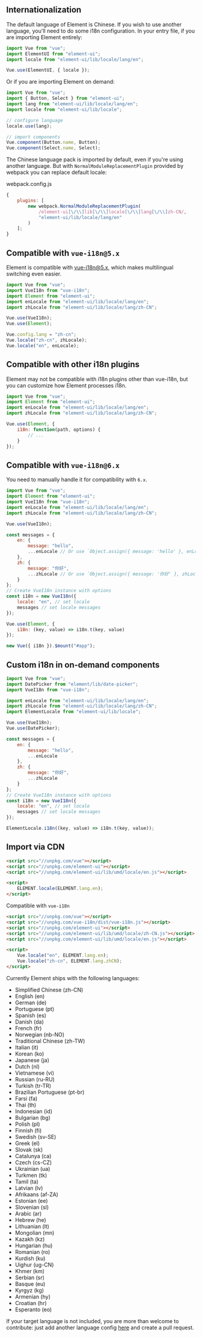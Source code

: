 ## Internationalization

The default language of Element is Chinese. If you wish to use another language, you'll need to do some i18n configuration. In your entry file, if you are importing Element entirely:

```javascript
import Vue from "vue";
import ElementUI from "element-ui";
import locale from "element-ui/lib/locale/lang/en";

Vue.use(ElementUI, { locale });
```

Or if you are importing Element on demand:

```javascript
import Vue from "vue";
import { Button, Select } from "element-ui";
import lang from "element-ui/lib/locale/lang/en";
import locale from "element-ui/lib/locale";

// configure language
locale.use(lang);

// import components
Vue.component(Button.name, Button);
Vue.component(Select.name, Select);
```

The Chinese language pack is imported by default, even if you're using another language. But with `NormalModuleReplacementPlugin` provided by webpack you can replace default locale:

webpack.config.js

```javascript
{
	plugins: [
		new webpack.NormalModuleReplacementPlugin(
			/element-ui[\/\\]lib[\/\\]locale[\/\\]lang[\/\\]zh-CN/,
			"element-ui/lib/locale/lang/en"
		)
	];
}
```

## Compatible with `vue-i18n@5.x`

Element is compatible with [vue-i18n@5.x](https://github.com/kazupon/vue-i18n), which makes multilingual switching even easier.

```javascript
import Vue from "vue";
import VueI18n from "vue-i18n";
import Element from "element-ui";
import enLocale from "element-ui/lib/locale/lang/en";
import zhLocale from "element-ui/lib/locale/lang/zh-CN";

Vue.use(VueI18n);
Vue.use(Element);

Vue.config.lang = "zh-cn";
Vue.locale("zh-cn", zhLocale);
Vue.locale("en", enLocale);
```

## Compatible with other i18n plugins

Element may not be compatible with i18n plugins other than vue-i18n, but you can customize how Element processes i18n.

```javascript
import Vue from "vue";
import Element from "element-ui";
import enLocale from "element-ui/lib/locale/lang/en";
import zhLocale from "element-ui/lib/locale/lang/zh-CN";

Vue.use(Element, {
	i18n: function(path, options) {
		// ...
	}
});
```

## Compatible with `vue-i18n@6.x`

You need to manually handle it for compatibility with `6.x`.

```javascript
import Vue from "vue";
import Element from "element-ui";
import VueI18n from "vue-i18n";
import enLocale from "element-ui/lib/locale/lang/en";
import zhLocale from "element-ui/lib/locale/lang/zh-CN";

Vue.use(VueI18n);

const messages = {
	en: {
		message: "hello",
		...enLocale // Or use `Object.assign({ message: 'hello' }, enLocale)`
	},
	zh: {
		message: "你好",
		...zhLocale // Or use `Object.assign({ message: '你好' }, zhLocale)`
	}
};
// Create VueI18n instance with options
const i18n = new VueI18n({
	locale: "en", // set locale
	messages // set locale messages
});

Vue.use(Element, {
	i18n: (key, value) => i18n.t(key, value)
});

new Vue({ i18n }).$mount("#app");
```

## Custom i18n in on-demand components

```js
import Vue from "vue";
import DatePicker from "element/lib/date-picker";
import VueI18n from "vue-i18n";

import enLocale from "element-ui/lib/locale/lang/en";
import zhLocale from "element-ui/lib/locale/lang/zh-CN";
import ElementLocale from "element-ui/lib/locale";

Vue.use(VueI18n);
Vue.use(DatePicker);

const messages = {
	en: {
		message: "hello",
		...enLocale
	},
	zh: {
		message: "你好",
		...zhLocale
	}
};
// Create VueI18n instance with options
const i18n = new VueI18n({
	locale: "en", // set locale
	messages // set locale messages
});

ElementLocale.i18n((key, value) => i18n.t(key, value));
```

## Import via CDN

```html
<script src="//unpkg.com/vue"></script>
<script src="//unpkg.com/element-ui"></script>
<script src="//unpkg.com/element-ui/lib/umd/locale/en.js"></script>

<script>
	ELEMENT.locale(ELEMENT.lang.en);
</script>
```

Compatible with `vue-i18n`

```html
<script src="//unpkg.com/vue"></script>
<script src="//unpkg.com/vue-i18n/dist/vue-i18n.js"></script>
<script src="//unpkg.com/element-ui"></script>
<script src="//unpkg.com/element-ui/lib/umd/locale/zh-CN.js"></script>
<script src="//unpkg.com/element-ui/lib/umd/locale/en.js"></script>

<script>
	Vue.locale("en", ELEMENT.lang.en);
	Vue.locale("zh-cn", ELEMENT.lang.zhCN);
</script>
```

Currently Element ships with the following languages:

<ul class="language-list">
  <li>Simplified Chinese (zh-CN)</li>
  <li>English (en)</li>
  <li>German (de)</li>
  <li>Portuguese (pt)</li>
  <li>Spanish (es)</li>
  <li>Danish (da)</li>
  <li>French (fr)</li>
  <li>Norwegian (nb-NO)</li>
  <li>Traditional Chinese (zh-TW)</li>
  <li>Italian (it)</li>
  <li>Korean (ko)</li>
  <li>Japanese (ja)</li>
  <li>Dutch (nl)</li>
  <li>Vietnamese (vi)</li>
  <li>Russian (ru-RU)</li>
  <li>Turkish (tr-TR)</li>
  <li>Brazilian Portuguese (pt-br)</li>
  <li>Farsi (fa)</li>
  <li>Thai (th)</li>
  <li>Indonesian (id)</li>
  <li>Bulgarian (bg)</li>
  <li>Polish (pl)</li>
  <li>Finnish (fi)</li>
  <li>Swedish (sv-SE)</li>
  <li>Greek (el)</li>
  <li>Slovak (sk)</li>
  <li>Catalunya (ca)</li>
  <li>Czech (cs-CZ)</li>
  <li>Ukrainian (ua)</li>
  <li>Turkmen (tk)</li>
  <li>Tamil (ta)</li>
  <li>Latvian (lv)</li>
  <li>Afrikaans (af-ZA)</li>
  <li>Estonian (ee)</li>
  <li>Slovenian (sl)</li>
  <li>Arabic (ar)</li>
  <li>Hebrew (he)</li>
  <li>Lithuanian (lt)</li>
  <li>Mongolian (mn)</li>
  <li>Kazakh (kz)</li>
  <li>Hungarian (hu)</li>
  <li>Romanian (ro)</li>
  <li>Kurdish (ku)</li>
  <li>Uighur (ug-CN)</li>
  <li>Khmer (km)</li>
  <li>Serbian (sr)</li>
  <li>Basque (eu)</li>
  <li>Kyrgyz (kg)</li>
  <li>Armenian (hy)</li>
  <li>Croatian (hr)</li>
  <li>Esperanto (eo)</li>
</ul>

If your target language is not included, you are more than welcome to contribute: just add another language config [here](https://github.com/ElemeFE/element/tree/dev/src/locale/lang) and create a pull request.
